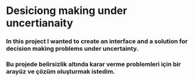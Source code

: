 # Desiciong making under uncertianaity

### In this project I wanted to create an interface and a solution for decision making problems under uncertainty.

### Bu projede belirsizlik altında karar verme problemleri için bir arayüz ve çözüm oluşturmak istedim.

